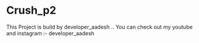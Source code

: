 # Crush_p2
This Project is build by developer_aadesh .. You can check out  my youtube and instagram :- developer_aadesh
